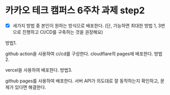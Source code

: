 # 카카오 테크 캠퍼스 6주차 과제 step2

- [x] 세가지 방법 중 본인이 원하는 방식으로 배포한다.
      (단, 가능하면 최대한 방법 1, 3번으로 진행하고 CI/CD를 구축하는 것을 권장해요)

방법1.

github action을 사용하여 ci/cd를 구성한다.
cloudflare의 pages에 배포한다.
방법2.

vercel을 사용하여 배포한다.
방법3.

github pages를 사용하여 배포한다.
서버 API가 의도대로 잘 동작하는지 확인하고, 문제가 있다면 해결한다.